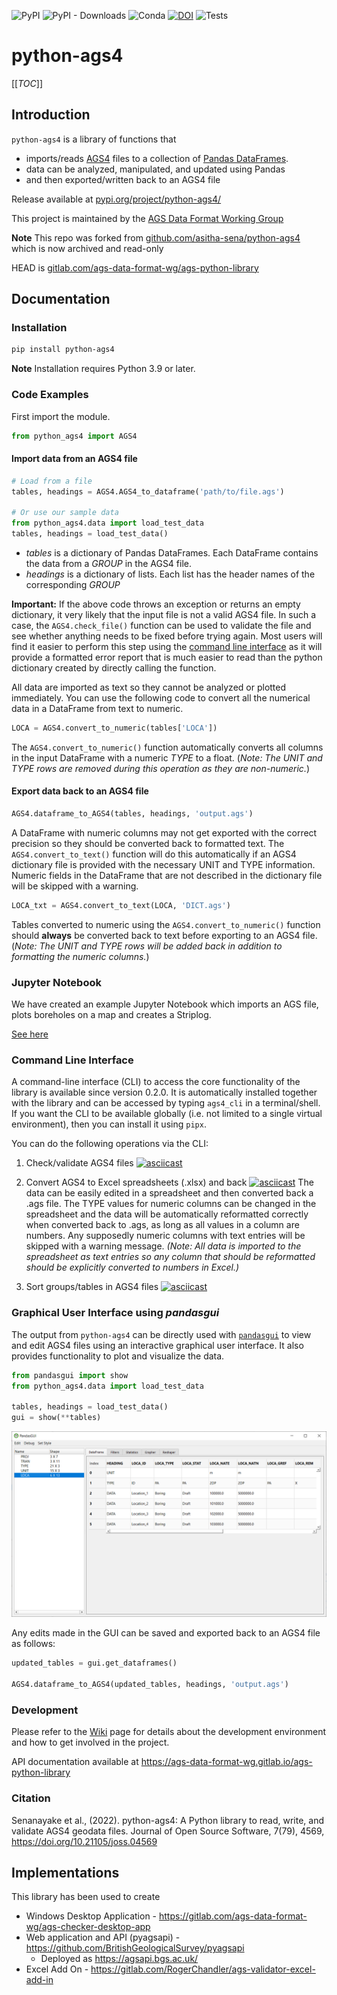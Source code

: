 ![PyPI](https://img.shields.io/pypi/v/python-ags4?label=Current%20Release)
![PyPI - Downloads](https://img.shields.io/pypi/dm/python-ags4?label=Downloads%20pypi)
![Conda](https://img.shields.io/conda/dn/conda-forge/python-ags4?label=Downloads%20conda-forge)
[![DOI](https://joss.theoj.org/papers/10.21105/joss.04569/status.svg)](https://doi.org/10.21105/joss.04569)
![Tests](https://gitlab.com/ags-data-format-wg/ags-python-library/badges/main/pipeline.svg?ignore_skipped=true&key_text=Tests)

# python-ags4

[[_TOC_]]

## Introduction
`python-ags4` is a library of functions that

- imports/reads [AGS4](http://www.agsdataformat.com/datatransferv4/intro.php) files to a collection of [Pandas DataFrames](https://pandas.pydata.org/). 
- data can be analyzed, manipulated, and updated using Pandas 
- and then exported/written back to an AGS4 file

Release available at [pypi.org/project/python-ags4/](https://pypi.org/project/python-ags4/)

This project is maintained by the [AGS Data Format Working Group](https://gitlab.com/ags-data-format-wg) 

>>>
**Note**
 This repo was forked from [github.com/asitha-sena/python-ags4](https://github.com/asitha-sena/python-ags4) which is now archived and read-only
 
 HEAD is  [gitlab.com/ags-data-format-wg/ags-python-library](https://gitlab.com/ags-data-format-wg/ags-python-library)
>>>

## Documentation

### Installation

```bash
pip install python-ags4
```

>>>
**Note**
Installation requires Python 3.9 or later.
>>>

### Code Examples

First import the module.

```python
from python_ags4 import AGS4
```

#### Import data from an AGS4 file

```python
# Load from a file
tables, headings = AGS4.AGS4_to_dataframe('path/to/file.ags')

# Or use our sample data
from python_ags4.data import load_test_data
tables, headings = load_test_data()
```
* *tables* is a dictionary of Pandas DataFrames. Each DataFrame contains the data from a *GROUP* in the AGS4 file. 
* *headings* is a dictionary of lists. Each list has the header names of the corresponding *GROUP*

>>> 
**Important:** If the above code throws an exception or returns an empty dictionary, it very likely that the input file is not a valid AGS4 file. In such a case, the `AGS4.check_file()` function can be used to validate the file and see whether anything needs to be fixed before trying again. Most users will find it easier to perform this step using the [command line interface](#command-line-interface) as it will provide a formatted error report that is much easier to read than the python dictionary created by directly calling the function.
>>>

All data are imported as text so they cannot be analyzed or plotted immediately. You can use the following code to convert all the numerical data in a DataFrame from text to numeric.

```python
LOCA = AGS4.convert_to_numeric(tables['LOCA'])
```

The `AGS4.convert_to_numeric()` function automatically converts all columns in the input DataFrame with a numeric *TYPE* to a float. (*Note: The UNIT and TYPE rows are removed during this operation as they are non-numeric.*)

#### Export data back to an AGS4 file

``` python
AGS4.dataframe_to_AGS4(tables, headings, 'output.ags')
```

A DataFrame with numeric columns may not get exported with the correct precision so they should be converted back to formatted text. The ```AGS4.convert_to_text()``` function will do this automatically if an AGS4 dictionary file is provided with the necessary UNIT and TYPE information. Numeric fields in the DataFrame that are not described in the dictionary file will be skipped with a warning.
```python
LOCA_txt = AGS4.convert_to_text(LOCA, 'DICT.ags')
```

Tables converted to numeric using the ```AGS4.convert_to_numeric()``` function should **always** be converted back to text before exporting to an AGS4 file. (*Note: The UNIT and TYPE rows will be added back in addition to formatting the numeric columns.*) 

### Jupyter Notebook

We have created an example Jupyter Notebook which imports an AGS file, plots boreholes on a map and creates a Striplog.

[See here](./notebooks/Plot_locations_and_create_strip_log.ipynb)

### Command Line Interface 

A command-line interface (CLI) to access the core functionality of the library
is available since version 0.2.0. It is automatically installed together with the
library and can be accessed by typing ```ags4_cli``` in a terminal/shell. If you
want the CLI to be available globally (i.e. not limited to a single virtual
environment), then you can install it using ```pipx```.

You can do the following operations via the CLI:
1. Check/validate AGS4 files
  [![asciicast](https://asciinema.org/a/tROg0S28hPmcyYsUrkuAgWoAB.svg)](https://asciinema.org/a/tROg0S28hPmcyYsUrkuAgWoAB)

2. Convert AGS4 to Excel spreadsheets (.xlsx) and back
  [![asciicast](https://asciinema.org/a/O7zhgGqWlobK8Hiyqrx3NGtaf.svg)](https://asciinema.org/a/O7zhgGqWlobK8Hiyqrx3NGtaf)
  The data can be easily edited in a spreadsheet and then converted back a .ags
  file. The TYPE values for numeric columns can be changed in the spreadsheet
  and the data will be automatically reformatted correctly when converted back
  to .ags, as long as all values in a column are numbers. Any supposedly numeric
  columns with text entries will be skipped with a warning message. *(Note: All
  data is imported to the spreadsheet as text entries so any column that should
  be reformatted should be explicitly converted to numbers in Excel.)*
  
3. Sort groups/tables in AGS4 files
  [![asciicast](https://asciinema.org/a/fEMPXSGGssXy2eoYbUiKFoW8b.svg)](https://asciinema.org/a/fEMPXSGGssXy2eoYbUiKFoW8b)


### Graphical User Interface using *pandasgui*

The output from `python-ags4` can be directly used with [`pandasgui`](https://github.com/adamerose/pandasgui) to view and edit AGS4 files using an interactive graphical user interface. It also provides functionality to plot and visualize the data.

```python
from pandasgui import show
from python_ags4.data import load_test_data

tables, headings = load_test_data()
gui = show(**tables)
```
<img src="./docs/media/pandasgui_screenshot.png" width=800>

Any edits made in the GUI can be saved and exported back to an AGS4 file as follows:

```python
updated_tables = gui.get_dataframes()

AGS4.dataframe_to_AGS4(updated_tables, headings, 'output.ags')
```

### Development

Please refer to the [Wiki](https://gitlab.com/ags-data-format-wg/ags-python-library/-/wikis/home) page for details about the development environment and how to get involved in the project.

API documentation available at https://ags-data-format-wg.gitlab.io/ags-python-library

### Citation

Senanayake et al., (2022). python-ags4: A Python library to read, write, and validate AGS4 geodata files. Journal of Open Source Software, 7(79), 4569, https://doi.org/10.21105/joss.04569

## Implementations

This library has been used to create

- Windows Desktop Application - https://gitlab.com/ags-data-format-wg/ags-checker-desktop-app 
- Web application and API (pyagsapi) - https://github.com/BritishGeologicalSurvey/pyagsapi 
  - Deployed as https://agsapi.bgs.ac.uk/
- Excel Add On - https://gitlab.com/RogerChandler/ags-validator-excel-add-in

